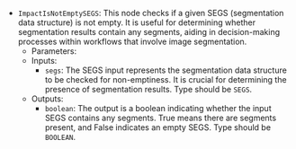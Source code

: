 - `ImpactIsNotEmptySEGS`: This node checks if a given SEGS (segmentation data structure) is not empty. It is useful for determining whether segmentation results contain any segments, aiding in decision-making processes within workflows that involve image segmentation.
    - Parameters:
    - Inputs:
        - `segs`: The SEGS input represents the segmentation data structure to be checked for non-emptiness. It is crucial for determining the presence of segmentation results. Type should be `SEGS`.
    - Outputs:
        - `boolean`: The output is a boolean indicating whether the input SEGS contains any segments. True means there are segments present, and False indicates an empty SEGS. Type should be `BOOLEAN`.
